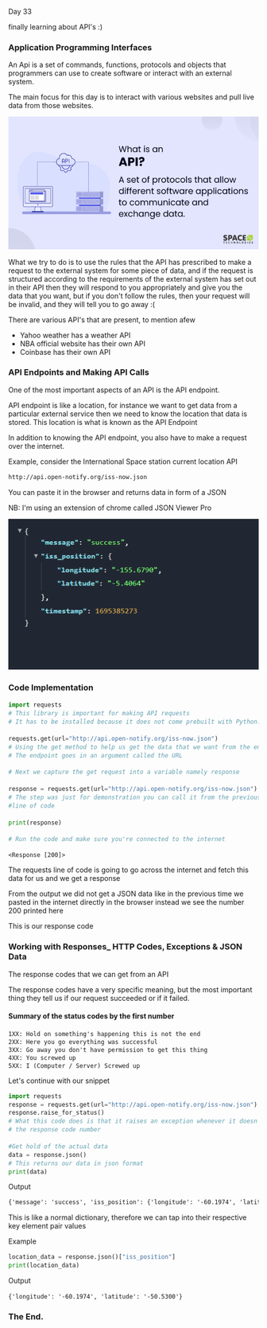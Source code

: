 Day 33

finally learning about API's :)

### Application Programming Interfaces
An Api is a set of commands, functions, protocols and objects that programmers can use to create software or interact with an external system.

The main focus for this day is to interact with various websites and pull live data from
those websites.



<p align="center"><img src="API.png" width="800" /></p>

What we try to do is to use the rules that the API has prescribed to make a request to
the external system for some piece of data, and if the request is structured according to the 
requirements of the external system has set out in their API then they will respond to you
appropriately and give you the data that you want, but if you don't follow the rules, then 
your request will be invalid, and they will tell you to go away :(

There are various API's that are present, to mention afew

- Yahoo weather has a weather API
- NBA official website has their own API
- Coinbase has their own API

### API Endpoints and Making API Calls
One of the most important aspects of an API is the API endpoint.

API endpoint is like a location, for instance we want to get data from a particular external
service then we need to know the location that data is stored. This location is what is known
as the API Endpoint

In addition to knowing the API endpoint, you also have to make a request over the internet.


Example, consider the International Space station current location API

```markdown
http://api.open-notify.org/iss-now.json
```

You can paste it in the browser and returns data in form of a JSON

NB: I'm using an extension of chrome called JSON Viewer Pro

<p align="center"><img src="ISS_sample.png" width="800" /></p>


### Code Implementation

```python
import requests
# This library is important for making API requests
# It has to be installed because it does not come prebuilt with Python.

requests.get(url="http://api.open-notify.org/iss-now.json")
# Using the get method to help us get the data that we want from the endpoint.
# The endpoint goes in an argument called the URL 

# Next we capture the get request into a variable namely response

response = requests.get(url="http://api.open-notify.org/iss-now.json")
# The step was just for demonstration you can call it from the previous
#line of code

print(response)

# Run the code and make sure you're connected to the internet
```

``<Response [200]>``

The requests line of code is going to go across the internet and fetch this data for us and
we get a response

From the output we did not get a JSON data like in the previous time we pasted in the internet
directly in the browser instead we see the number 200 printed here

This is our response code

### Working with Responses_ HTTP Codes, Exceptions & JSON Data
The response codes that we can get from an API 

The response codes have  a very specific meaning, but the most important thing they tell us
if our request succeeded or if it failed.

#### Summary of the status codes by the first number
    1XX: Hold on something's happening this is not the end
    2XX: Here you go everything was successful
    3XX: Go away you don't have permission to get this thing
    4XX: You screwed up
    5XX: I (Computer / Server) Screwed up

Let's continue with our snippet

```python
import requests
response = requests.get(url="http://api.open-notify.org/iss-now.json")
response.raise_for_status()
# What this code does is that it raises an exception whenever it doesn ot succeed depending on 
# the response code number

#Get hold of the actual data
data = response.json()
# This returns our data in json format
print(data)
```

Output

```markdown
{'message': 'success', 'iss_position': {'longitude': '-60.1974', 'latitude': '-50.5300'}, 'timestamp': 1695386717}
```

This is like a normal dictionary, therefore we can tap into their respective key element
pair values

Example
```python
location_data = response.json()["iss_position"]
print(location_data)
```
Output

``{'longitude': '-60.1974', 'latitude': '-50.5300'}``

### The End.

